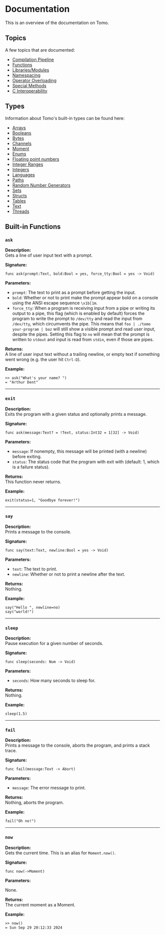 # Documentation

This is an overview of the documentation on Tomo.

## Topics

A few topics that are documented:

- [Compilation Pipeline](compilation.md)
- [Functions](functions.md)
- [Libraries/Modules](libraries.md)
- [Namespacing](namespacing.md)
- [Operator Overloading](operators.md)
- [Special Methods](metamethods.md)
- [C Interoperability](c-interoperability.md)

## Types

Information about Tomo's built-in types can be found here:

- [Arrays](arrays.md)
- [Booleans](booleans.md)
- [Bytes](bytes.md)
- [Channels](channels.md)
- [Moment](moments.md)
- [Enums](enums.md)
- [Floating point numbers](nums.md)
- [Integer Ranges](ranges.md)
- [Integers](integers.md)
- [Languages](langs.md)
- [Paths](paths.md)
- [Random Number Generators](rng.md)
- [Sets](sets.md)
- [Structs](structs.md)
- [Tables](tables.md)
- [Text](text.md)
- [Threads](threads.md)

## Built-in Functions

### `ask`

**Description:**  
Gets a line of user input text with a prompt.

**Signature:**  
```tomo
func ask(prompt:Text, bold:Bool = yes, force_tty:Bool = yes -> Void)
```

**Parameters:**

- `prompt`: The text to print as a prompt before getting the input.
- `bold`: Whether or not to print make the prompt appear bold on a console
  using the ANSI escape sequence `\x1b[1m`.
- `force_tty`: When a program is receiving input from a pipe or writing its
  output to a pipe, this flag (which is enabled by default) forces the program
  to write the prompt to `/dev/tty` and read the input from `/dev/tty`, which
  circumvents the pipe. This means that `foo | ./tomo your-program | baz` will
  still show a visible prompt and read user input, despite the pipes. Setting
  this flag to `no` will mean that the prompt is written to `stdout` and input
  is read from `stdin`, even if those are pipes.

**Returns:**  
A line of user input text without a trailing newline, or empty text if
something went wrong (e.g. the user hit `Ctrl-D`).

**Example:**  
```tomo
>> ask("What's your name? ")
= "Arthur Dent"
```

---

### `exit`

**Description:**  
Exits the program with a given status and optionally prints a message.

**Signature:**  
```tomo
func ask(message:Text? = !Text, status:Int32 = 1[32] -> Void)
```

**Parameters:**

- `message`: If nonempty, this message will be printed (with a newline) before
  exiting.
- `status`: The status code that the program with exit with (default: 1, which
  is a failure status).

**Returns:**  
This function never returns.

**Example:**  
```tomo
exit(status=1, "Goodbye forever!")
```

---

### `say`

**Description:**  
Prints a message to the console.

**Signature:**  
```tomo
func say(text:Text, newline:Bool = yes -> Void)
```

**Parameters:**

- `text`: The text to print.
- `newline`: Whether or not to print a newline after the text.

**Returns:**  
Nothing.

**Example:**  
```tomo
say("Hello ", newline=no)
say("world!")
```

---

### `sleep`

**Description:**  
Pause execution for a given number of seconds.

**Signature:**  
```tomo
func sleep(seconds: Num -> Void)
```

**Parameters:**

- `seconds`: How many seconds to sleep for.

**Returns:**  
Nothing.

**Example:**  
```tomo
sleep(1.5)
```

---

### `fail`

**Description:**  
Prints a message to the console, aborts the program, and prints a stack trace.

**Signature:**  
```tomo
func fail(message:Text -> Abort)
```

**Parameters:**

- `message`: The error message to print.

**Returns:**  
Nothing, aborts the program.

**Example:**  
```tomo
fail("Oh no!")
```

---

### `now`

**Description:**  
Gets the current time. This is an alias for `Moment.now()`.

**Signature:**  
```tomo
func now(->Moment)
```

**Parameters:**

None.

**Returns:**  
The current moment as a Moment.

**Example:**  
```tomo
>> now()
= Sun Sep 29 20:12:33 2024
```
